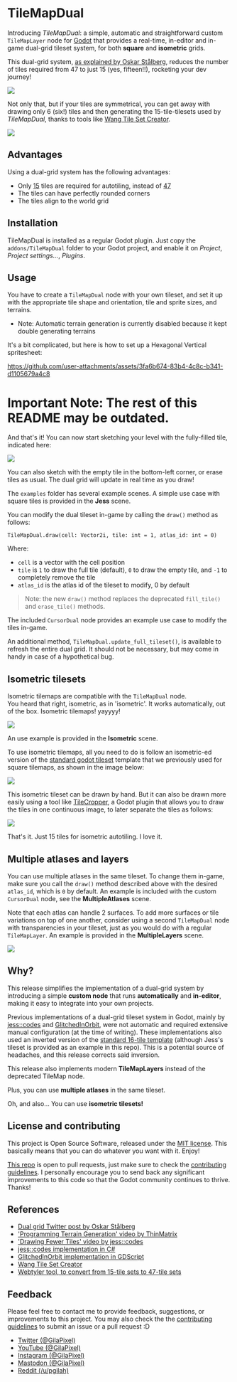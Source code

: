# TileMapDual

Introducing *TileMapDual*: a simple, automatic and straightforward custom `TileMapLayer` node for [Godot](https://github.com/godotengine/godot) that provides a real-time, in-editor and in-game dual-grid tileset system, for both **square** and **isometric** grids.  

This dual-grid system, [as explained by Oskar Stålberg](https://x.com/OskSta/status/1448248658865049605), reduces the number of tiles required from 47 to just 15 (yes, fifteen!!), rocketing your dev journey!  

![](docs/demo_jess.gif)  

Not only that, but if your tiles are symmetrical, you can get away with drawing only 6 (six!) tiles and then generating the 15-tile-tilesets used by *TileMapDual*, thanks to tools like [Wang Tile Set Creator](https://github.com/kleingeist37/godot-wang-converter).  

![](docs/reference_dual.jpeg)  


## Advantages

Using a dual-grid system has the following advantages:  
- Only [15](https://user-images.githubusercontent.com/47016402/87044518-ee28fa80-c1f6-11ea-86f5-de53e86fcbb6.png) tiles are required for autotiling, instead of [47](https://user-images.githubusercontent.com/47016402/87044533-f5e89f00-c1f6-11ea-9178-67b2e357ee8a.png)
- The tiles can have perfectly rounded corners
- The tiles align to the world grid


## Installation

TileMapDual is installed as a regular Godot plugin.
Just copy the `addons/TileMapDual` folder to your Godot project, and enable it on *Project*, *Project settings...*, *Plugins*.  


## Usage

You have to create a `TileMapDual` node with your own tileset, and set it up with the appropriate tile shape and orientation, tile and sprite sizes, and terrains.

- Note: Automatic terrain generation is currently disabled because it kept double generating terrains


It's a bit complicated, but here is how to set up a Hexagonal Vertical spritesheet:


https://github.com/user-attachments/assets/3fa6b674-83b4-4c8c-b341-d1105679a4c8


# Important Note: The rest of this README may be outdated.

And that's it! You can now start sketching your level with the fully-filled tile, indicated here:  

![](docs/reference_tileset_standard.png)

You can also sketch with the empty tile in the bottom-left corner, or erase tiles as usual. The dual grid will update in real time as you draw!  

The `examples` folder has several example scenes. A simple use case with square tiles is provided in the **Jess** scene.

You can modify the dual tileset in-game by calling the `draw()` method as follows:  
```gdscript
TileMapDual.draw(cell: Vector2i, tile: int = 1, atlas_id: int = 0)
```
Where:  
- `cell` is a vector with the cell position
- `tile` is `1` to draw the full tile (default), `0` to draw the empty tile, and `-1` to completely remove the tile
- `atlas_id` is the atlas id of the tileset to modify, 0 by default

> Note: the new `draw()` method replaces the deprecated `fill_tile()` and `erase_tile()` methods.

The included `CursorDual` node provides an example use case to modify the tiles in-game.  

An additional method, `TileMapDual.update_full_tileset()`, is available to refresh the entire dual grid. It should not be necessary, but may come in handy in case of a hypothetical bug.  


## Isometric tilesets

Isometric tilemaps are compatible with the `TileMapDual` node.  
You heard that right, isometric, as in 'isometric'. It works automatically, out of the box. Isometric tilemaps! yayyyy!  

![](docs/demo_iso.gif)  

An use example is provided in the **Isometric** scene.  

To use isometric tilemaps, all you need to do is follow an isometric-ed version of the [standard godot tileset](https://user-images.githubusercontent.com/47016402/87044518-ee28fa80-c1f6-11ea-86f5-de53e86fcbb6.png) template that we previously used for square tilemaps, as shown in the image below:  

![](docs/reference_tileset_isometric.svg)  

This isometric tileset can be drawn by hand.
But it can also be drawn more easily using a tool like [TileCropper](https://github.com/pablogila/TileCropper), a Godot plugin that allows you to draw the tiles in one continuous image, to later separate the tiles as follows:  

![](docs/reference_tilecropper.png)  

That's it. Just 15 tiles for isometric autotiling. I love it.  


## Multiple atlases and layers

You can use multiple atlases in the same tileset. To change them in-game, make sure you call the `draw()` method described above with the desired `atlas_id`, which is `0` by default. An example is included with the custom `CursorDual` node, see the **MultipleAtlases** scene.  

Note that each atlas can handle 2 surfaces. To add more surfaces or tile variations on top of one another, consider using a second `TileMapDual` node with transparencies in your tileset, just as you would do with a regular `TileMapLayer`. An example is provided in the **MultipleLayers** scene.  

![](docs/demo_layers.png)


## Why?

This release simplifies the implementation of a dual-grid system by introducing a simple **custom node** that runs **automatically** and **in-editor**, making it easy to integrate into your own projects.  

Previous implementations of a dual-grid tileset system in Godot, mainly by
[jess::codes](https://github.com/jess-hammer/dual-grid-tilemap-system-godot) and
[GlitchedInOrbit](https://github.com/GlitchedinOrbit/dual-grid-tilemap-system-godot-gdscript),
were not automatic and required extensive manual configuration (at the time of writing).
These implementations also used an inverted version of the [standard 16-tile template](https://user-images.githubusercontent.com/47016402/87044518-ee28fa80-c1f6-11ea-86f5-de53e86fcbb6.png) (although Jess's tileset is provided as an example in this repo).
This is a potential source of headaches, and this release corrects said inversion.  

This release also implements modern **TileMapLayers** instead of the deprecated TileMap node.  

Plus, you can use **multiple atlases** in the same tileset.  

Oh, and also... You can use **isometric tilesets!**  


## License and contributing

This project is Open Source Software, released under the [MIT license](LICENSE). This basically means that you can do whatever you want with it. Enjoy!  

[This repo](https://https://github.com/pablogila/TileMapDual_godot_node/) is open to pull requests, just make sure to check the [contributing guidelines](CONTRIBUTING.md).
I personally encourage you to send back any significant improvements to this code so that the Godot community continues to thrive. Thanks!  


## References

- [Dual grid Twitter post by Oskar Stålberg](https://x.com/OskSta/status/1448248658865049605)
- ['Programming Terrain Generation' video by ThinMatrix](https://www.youtube.com/watch?v=buKQjkad2I0)
- ['Drawing Fewer Tiles' video by jess::codes](https://www.youtube.com/watch?v=jEWFSv3ivTg)
- [jess::codes implementation in C#](https://github.com/jess-hammer/dual-grid-tilemap-system-godot)
- [GlitchedInOrbit implementation in GDScript](https://github.com/GlitchedinOrbit/dual-grid-tilemap-system-godot-gdscript)
- [Wang Tile Set Creator](https://github.com/kleingeist37/godot-wang-converter)
- [Webtyler tool, to convert from 15-tile sets to 47-tile sets](https://wareya.github.io/webtyler/)

## Feedback

Please feel free to contact me to provide feedback, suggestions, or improvements to this project. You may also check the the [contributing guidelines](CONTRIBUTING.md) to submit an issue or a pull request  :D  
- [Twitter (@GilaPixel)](https://x.com/gilapixel)
- [YouTube (@GilaPixel)](https://www.youtube.com/@gilapixel)
- [Instagram (@GilaPixel)](https://www.instagram.com/gilapixel/)
- [Mastodon (@GilaPixel)](https://mastodon.gamedev.place/@GilaPixel)
- [Reddit (/u/pgilah)](https://www.reddit.com/u/pgilah/)

